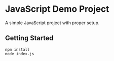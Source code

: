 # JavaScript Demo Project

A simple JavaScript project with proper setup.

## Getting Started

```
npm install
node index.js
```
